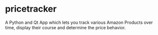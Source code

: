 # pricetracker
A Python and Qt App which lets you track various Amazon Products over time, display their course and determine the price behavior.
